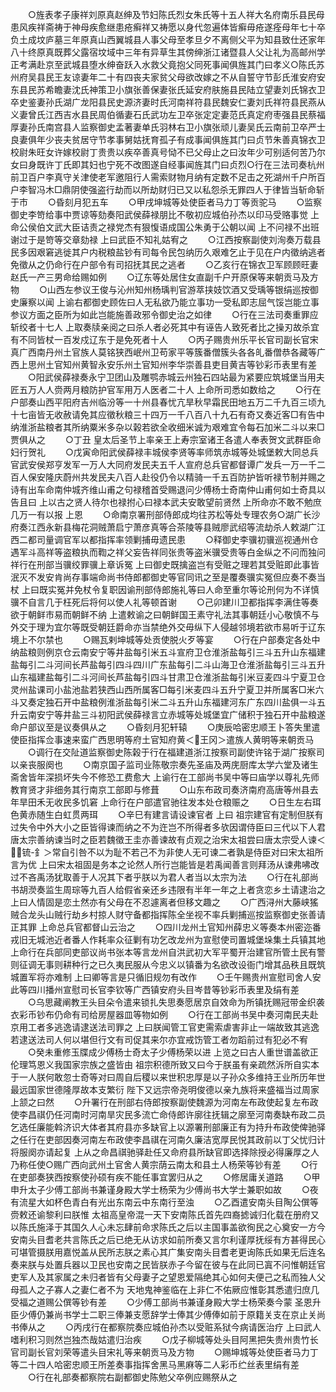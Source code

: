 <!-- { "loadSidebar": true } -->
　　○旌表孝子康祥刘原真赵绅及节妇陈氏烈女朱氏等十五人祥大名府南乐县民母患风疾祥斋祷于神母疾愈继患疮癣祥又祷愿以身代忽遍体皆癣毋疮遂痊母年七十卒负土成坟庐墓三年原真山西翼城县人事父母至孝旦夕不离侧父平为知县致仕还家年八十终原真既葬父露宿坟域中三年有异草生其傍绅浙江诸暨县人父让礼为高邮州学正考满赴京至武城县堕水绅奋跃入水救父竟抱父同死事闻俱旌其门曰孝义○陈氏苏州府吴县民王友谅妻年二十有四丧夫家贫父母欲改嫁之不从自誓守节彭氏淮安府安东县民苏希瞻妻沈氏神策卫小旗张善保妻张氏延安府肤施县民陆立望妻刘氏锦衣卫卒史鉴妻孙氏湖广龙阳县民史源济妻时氏河南祥符县民魏安仁妻刘氏祥符县民燕从义妻曾氏江西吉水县民周伯循妻石氏武功左卫卒张定定妻范氏真定府枣强县民蔡福厚妻孙氏南宫县人监察御史孟著妻单氏羽林右卫小旗张顽儿妻吴氏云南前卫卒严士良妻俱年少丧夫贫居守节孝事舅姑抚育孤子有成事闻俱旌其门曰贞节朱善真锦衣卫校尉朱旺女许嫁校尉丁贵贵以疾卒善真号恸不已父母止之曰汝年少可别适何苦乃尔女曰身既许丁氏即其妇也宁死不改图遂自经事闻旌其门曰贞烈○行在三法司奏杭州前卫百户李真守关津使老军邀阻行人需索财物月纳有定数不足击之死湖州千户所百户李智冯木□鼎阴使强盗行劫而以所劫财归已又以私怨杀无罪四人于律皆当斩命斩于市
　　○昏刻月犯五车
　　○甲戌坤城等处使臣者马力丁等贡驼马
　　○监察御史李笴给事中贾谅等劾奏阳武侯薛禄朋比不敬初应城伯孙杰以印马受赂事觉  上命公侯伯文武大臣诘责之禄党杰有狠愎语成国公朱勇于公朝以闻  上不问禄不出班谢过于是笴等交章劾禄  上曰武臣不知礼姑宥之
　　○江西按察副使刘洵奏万载县民多因艰窘逃徙其户内税粮盐钞有司每令民包纳历久艰难乞止于见在户内徵纳逃者免徵从之仍命行在户部令有司招抚其民之逃者
　　○乙亥行在锦衣卫军顾顾旺妻赵氏一产三男命给赐如例
　　○辽东等处居住女直副千户开原保等来朝贡马及方物
　　○山西左参议王俊与沁州知州杨瑀判官游萃挟妓饮酒又受瑀等银绢巡按御史廉察以闻  上谕右都御史顾佐曰人无私欲乃能立事功一受私即志屈气馁岂能立事参议方面之臣所为如此岂能施善政邪令御史治之如律
　　○行在三法司奏重罪应斩绞者十七人  上取奏牍亲阅之曰杀人者必死其中有诬告人致死者比之操刃故杀宜有不同皆杖一百发戍辽东于是免死者十人
　　○丙子赐贵州乐平长官司副长官宋真广西南丹州土官族人莫铭狭西岷州卫苟家平等簇番僧簇头各各癿番僧恭各藏等广西上思州土官知州黄智永安乐州土官知州李华崇善县吏目黄吉等钞彩币表里有差
　　○阳武侯薛禄奏永宁卫团山及雕鹗赤城云州独石四站最为紧要应筑城堡当用夫匠五万人人赍两月粮防护官军用万人医者二十人  上命所司悉如数给之
　　○行在户部奏山西平阳府吉州临汾等一十州县春忧亢旱秋早霜民田地五万二千九百三顷九十七亩皆无收赦请免其应徵秋粮三十四万一千八百八十九石有奇又奏近客□有告中纳淮浙盐粮者其所纳粟米多杂以榖若欲全收细米诚为艰难宜令每石加米二斗以来□贾俱从之
　　○丁丑  皇太后圣节上率亲王上寿宗室诸王各遣人奉表贺文武群臣命妇行贺礼
　　○戊寅命阳武侯薛禄丰城侯李贤等率师筑赤城等处城堡敕大同总兵官武安侯郑亨发军一万人大同府发民夫五千人宣府总兵官都督谭广发兵一万一千二百人保安隆庆蔚州共发民夫八百人赴役仍令以精骑一千五百防护皆听禄节制并赐之诗有出车命南仲城齐维山甫之句禄稽首受赐退问少傅杨士奇南仲山甫何如士奇具以告且曰  上以古之贤人待尔也禄拊心曰禄本武夫安敢望前贤然  上所命亦不敢不勉庶几万一有以报  上恩
　　○命南京署刑部侍郎成均往苏松等处专理农务○湖广长沙府奏江西永新县梅花洞贼萧启宁萧彦真等合茶陵等县贼廖武绍等流劫杀人敕湖广江西二都司量调官军以都指挥率领剿捕毋遗民患
　　○释御史李骥初骥巡视通州仓遇军斗高祥等盗粮执而鞫之祥父妄告祥同张贵等盗米骥受贵等白金纵之不问而独问祥行在刑部当骥绞罪骥上章诉冤  上曰御史既擒盗岂有受赃之理若其受赃即此事皆泯灭不发安肯尚存事端命尚书侍郎都御史等官同讯之至是覆奏骥实冤但应奏不奏当杖  上曰既实冤并免杖令复职因谕刑部侍郎施礼等曰人命至重尔等论刑何为不详慎骥不自言几于枉死后将何以使人礼等顿首谢
　　○己卯建川卫都指挥李满住等奏欲于朝鲜市易而朝鲜不纳  上遣敕谕之曰朝鲜国王素守礼法其事朝廷小心敬慎不与外交于理为宜尔等既受朝廷爵命亦当禁绝外交毋纵下人侵越邻境若欲市易听于辽东境上不尔禁也
　　○赐瓦剌坤城等处贡使脱火歹等宴
　　○行在户部奏定各处中纳盐粮则例京仓云南安宁等井盐每引米五斗宣府卫仓淮浙盐每引三斗五升山东福建盐每引二斗河间长芦盐每引四斗四川广东盐每引二斗山海卫仓淮浙盐每引三斗五升山东福建盐每引二斗河间长芦盐每引四斗甘肃卫仓淮浙盐每引米豆麦四斗宁夏卫仓灵州盐课司小盐池盐若狭西山西所属客□每引米麦四斗五升宁夏卫并所属客□米六斗又奏定独石开中盐粮例淮浙盐每引米二斗五升山东福建河东广东四川盐俱一斗五升云南安宁等井盐三斗初阳武侯薛禄言立赤城等处城堡宜广储积于独石开中盐粮遂命户部议至是议奏俱从之
　　○昏刻月犯轩辕
　　○庚辰哈密忠顺王卜答失里遣使臣指挥佥事速来蛮广西思明等府土官知府黄＜王冈＞遣族人黄明等来朝贡马
　　○调行在交阯道监察御史陈榖于行在福建道浙江按察司副使许铭于湖广按察司以亲丧服阕也
　　○南京国子监司业陈敬宗奏先圣庙及两庑厨库太学六堂及诸生斋舍皆年深损坏失今不修恐工费愈大  上谕行在工部尚书吴中等曰庙学以尊礼先师教育贤才非细务其行南京工部即与修葺
　　○山东布政司奏济南府高唐等州县去年旱田禾无收民多饥窘  上命行在户部遣官驰往发本处仓粮赈之
　　○日生左右珥色黄赤随生白虹贯两珥
　　○辛巳有建言请设谏官者  上曰  祖宗建官有定制但朕有过失令中外大小之臣皆得谏而纳之不为迕岂不所得者多欤因谓侍臣曰三代以下人君唐太宗善纳谏当时之臣若魏徵王圭亦善谏故有贞观之治宋太祖尝曰唐太宗受人谏＜锍-釒＞常自引咎不以为耻不若己不为非使人无可谏二者孰是侍臣对曰宋太祖所言为优  上曰宋太祖固是务本之论然人所行岂能皆是若禹闻善言则拜汤从谏弗咈改过不吝禹汤犹取善于人况其下者乎朕以为君人者当以太宗为法
　　○行在礼部尚书胡濙奏监生周琮等九百人给假省亲还乡违限有半年一年之上者贪恋乡土请逮治之  上曰人情固是恋土然亦有父母在不忍遽离者但移文趣之
　　○广西浔州大藤峡猺贼合龙头山贼行劫乡村掠人财守备都指挥陈全坐视不率兵剿捕巡按监察御史张善请正其罪  上命总兵官都督山云治之
　　○四川龙州土官知州薛忠义等奏本州密迩番戎旧无城池近者番人作耗率众征剿有功乞改龙州为宣慰使司置城堡垛集土兵镇其地  上命行在兵部同吏部议尚书张本等言龙州自洪武初大军平蜀开治建官所管土民有警则征调无事则耕种行之已久夷民服从今忠义以镇番为名欲改设衙门增其品秩且既筑城置军将亦难制  上曰卿等言是只循旧规勿有改作
　　○壬午赐贵州宣慰司舍人安此等四川播州宣慰司长官李钦等广西镇安府头目岑昔等钞彩币表里及绢有差
　　○乌思藏阐教王头目朵令遣来锁扎失思奏愿居京自效命为所镇抚赐冠带金织袭衣彩币钞布仍命有司给房屋器皿等物如例
　　○行在工部尚书吴中奏河南民夫赴京用工者多逃逸请逮送法司罪之  上曰朕闻管工官吏需索虐害非止一端故致其逃逸若逮送法司人何以堪但行文有司促其来尔亦宜戒饬管工者勿蹈前过有犯必不宥
　　○癸未重修玉牒成少傅杨士奇太子少傅杨荣以进  上览之曰古人重世谱盖欲正伦理笃恩义我国家宗族之盛皆由  祖宗积德所致又曰今于朕虽有亲疏然泝所自实本于一人朕何敢忽士奇等对曰周自后稷以来世积忠厚是以子孙众多维持王业所历年世最远国家世德隆厚故本支繁衍  陛下又远宗帝尧明俊德以亲九族将来盛福当过周家  上颔之曰然
　　○升署行在刑部右侍郎按察副使魏源为河南左布政使起复左布政使李昌祺仍任河南时河南旱灾民多流亡命侍郎许廓往抚辑之廓至河南奏缺布政二员乞选任廉能斡济识大体者其府县亦多缺官上以源署刑部廉正有为持升布政使俾驰驿之任行在吏部因奏河南左布政使李昌祺在河南久廉洁宽厚民悦其政前以丁父忧归计将服阕亦请起复  上从之命昌祺驰驿赴任又命府县所缺官即选择除授必得廉厚之人乃称任使○赐广西向武州土官舍人黄宗荫云南太和县土人杨荣等钞有差
　　○行在吏部奏狭西按察使孙硕有疾不能任事宜罢归从之
　　○修居庸关道路
　　○甲申升太子少傅工部尚书兼谨身殿大学士杨荣为少傅尚书大学士兼职如故
　　○夜有流星大如杯色青白有光出东南云中东南行至浊
　　○乙酉遣安南头目陶公僎等赍敕还谕黎利曰朕惟  太祖高皇帝混一天下安南陈氏首先四裔摅诚归化载在册府又以陈氏施泽于其国久人心未忘肆前命求陈氏之后以主国事盖欲徇民之心奠安一方今安南头目耆老共言陈氏之后已绝无从访求如前所奏又言尔利谨厚抚绥有方甚得民心可堪管摄朕用嘉悦盖从民所志朕之素心其广集安南头目耆老更询陈氏如果无后连名奏来朕与处置兵器以卫民也安南之民皆朕赤子今留在彼与在此同已寘不问惟朝廷官吏军人及其家属之未归者皆有父母妻子之望恩爱隔绝其心如何夫便己之私而独人父母孤人之子寡人之妻仁者不为  天地鬼神鉴临在上非仁不佑厥应惟彰其悉遣归庶几受福之道赐公僎等钞有差
　　○少傅工部尚书兼谨身殿大学士杨荣奏今蒙  圣恩升臣少傅仍兼尚书学士二职三俸兼支愿辞学士俸其少傅俸如前于原籍关支在京止关尚书俸从之
　　○丙戌行在都察院奏应城伯孙杰以受赃系狱今病请医治疗  上曰武人嗜利积习则然岂独杰哉姑遣归治疾
　　○戊子柳城等处头目阿黑把失贵州贵竹长官司副长官刘荣等遣头目宋礼等来朝贡马及方物
　　○赐坤城等处使臣者马力丁等二十四人哈密忠顺王所差奏事指挥舍黑马黑麻等二人彩币纻丝表里绢有差
　　○行在礼部奏都察院右副都御史陈勉父卒例应赐祭从之

